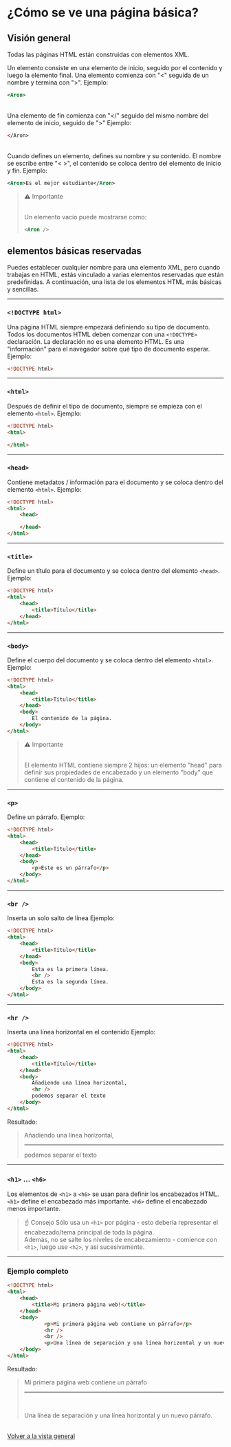 # ¿Cómo se ve una página básica?

## Visión general

Todas las páginas HTML están construidas con elementos XML.

Un elemento consiste en una elemento de inicio, seguido por el contenido y luego la elemento final.
Una elemento comienza con "<" seguida de un nombre y termina con ">".
Ejemplo:

```xml
<Aron>
```

\
Una elemento de fin comienza con "</" seguido del mismo nombre del elemento de inicio, seguido de ">"
Ejemplo:

```xml
</Aron>
```

\
Cuando defines un elemento, defines su nombre y su contenido. El nombre se escribe entre "< >", el contenido se coloca dentro del elemento de inicio y fin.
Ejemplo:

```xml
<Aron>Es el mejor estudiante</Aron>
```

> :warning:     Importante
>
> \
> Un elemento vacío puede mostrarse como:  
> ```xml 
> <Aron />
> ```

## elementos básicas reservadas

Puedes establecer cualquier nombre para una elemento XML, pero cuando trabajas en HTML, estás vinculado a varias elementos reservadas que están predefinidas.
A continuación, una lista de los elementos HTML más básicas y sencillas.

---

### `<!DOCTYPE html>`

Una página HTML siempre empezará definiendo su tipo de documento.
Todos los documentos HTML deben comenzar con una `<!DOCTYPE>` declaración.
La declaración no es una elemento HTML. Es una "información" para el navegador sobre qué tipo de documento esperar.
Ejemplo:
```html
<!DOCTYPE html>
```

---

### `<html>`

Después de definir el tipo de documento, siempre se empieza con el elemento `<html>`.
Ejemplo:
```html
<!DOCTYPE html>
<html>

</html>
```

---

### `<head>`

Contiene metadatos / información para el documento y se coloca dentro del elemento `<html>`.
Ejemplo:
```html
<!DOCTYPE html>
<html>
    <head>

    </head>
</html>
```
---

### `<title>`

Define un título para el documento y se coloca dentro del elemento `<head>`.
Ejemplo:
```html
<!DOCTYPE html>
<html>
    <head>
        <title>Título</title>
    </head>
</html>
```

---

### `<body>`

Define el cuerpo del documento y se coloca dentro del elemento `<html>`.
Ejemplo:
```html
<!DOCTYPE html>
<html>
    <head>
        <title>Título</title>
    </head>
    <body>
        El contenido de la página.
    </body>
</html>
```
> :warning:     Importante
>
> \
> El elemento HTML contiene siempre 2 hijos: un elemento "head" para definir sus propiedades de encabezado y un elemento "body" que contiene el contenido de la página.
---

### `<p>`

Define un párrafo.
Ejemplo:
```html
<!DOCTYPE html>
<html>
    <head>
        <title>Título</title>
    </head>
    <body>
        <p>Este es un párrafo</p>
    </body>
</html>
```

---

### `<br />`

Inserta un solo salto de línea
Ejemplo:
```html
<!DOCTYPE html>
<html>
    <head>
        <title>Título</title>
    </head>
    <body>
        Esta es la primera línea.
        <br />
        Esta es la segunda línea.
    </body>
</html>
```
---

### `<hr />`

Inserta una línea horizontal en el contenido
Ejemplo:
```html
<!DOCTYPE html>
<html>
    <head>
        <title>Título</title>
    </head>
    <body>
        Añadiendo una línea horizontal,
        <hr />
        podemos separar el texto
    </body>
</html>
```

Resultado:

> Añadiendo una línea horizontal,
> <hr />
> podemos separar el texto

---

### `<h1>` ... `<h6>`

Los elementos de `<h1>` a `<h6>` se usan para definir los encabezados HTML.
\
`<h1>` define el encabezado más importante. `<h6>` define el encabezado menos importante.
> :point_up:     Consejo
> Sólo usa un `<h1>` por página - esto debería representar el encabezado/tema principal de toda la página.
> \
> Además, no se salte los niveles de encabezamiento - comience con `<h1>`, luego use `<h2>`, y así sucesivamente.

***

### Ejemplo completo
```html
<!DOCTYPE html>
<html>
	<head>
	    <title>Mi primera página web!</title>
	</head>
	<body>
            <p>Mi primera página web contiene un párrafo</p>
            <hr />
            <br />
            <p>Una línea de separación y una línea horizontal y un nuevo párrafo.</p>
	</body>
</html>
```
Resultado:
> <p>Mi primera página web contiene un párrafo</p>
> <hr />
> <br />
> <p>Una línea de separación y una línea horizontal y un nuevo párrafo.</p>

\
[Volver a la vista general](Index.md)
